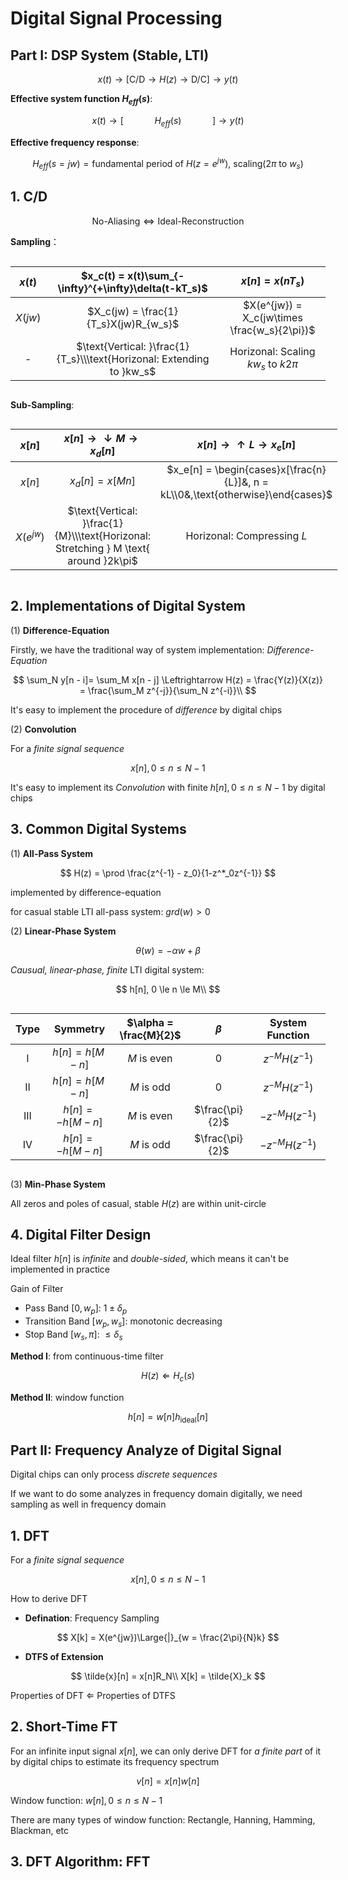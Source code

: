 # Digital Signal Processing

## **Part I: DSP System (Stable, LTI)**

$$
x(t) \rightarrow [\text{C/D} \rightarrow H(z) \rightarrow \text{D/C}] \rightarrow y(t)
$$

**Effective system function $H_{eff}(s)$**:

$$
x(t) \rightarrow [ \quad \quad \quad H_{eff}(s) \quad \quad \quad ] \rightarrow y(t)
$$

**Effective frequency response**:

$$
H_{eff}(s = jw) = \text{fundamental period of }H(z = e^{jw})\text{, scaling}(2\pi\text{ to }w_s)
$$

## 1. C/D

$$
\text{No-Aliasing} \Leftrightarrow \text{Ideal-Reconstruction} 
$$

**Sampling**：

<style>
.center 
{
  width: auto;
  display: table;
  margin-left: auto;
  margin-right: auto;
}
</style>
<div class="center">

$x(t)$ |$x_c(t) = x(t)\sum_{-\infty}^{+\infty}\delta(t-kT_s)$|$x[n] = x(nT_s)$
:---:|:---:|:---:
$X(jw)$|$X_c(jw) = \frac{1}{T_s}X(jw)R_{w_s}$|$X(e^{jw}) = X_c(jw\times \frac{w_s}{2\pi})$
\- |$\text{Vertical: }\frac{1}{T_s}\\\text{Horizonal: Extending to }kw_s$|$\text{Horizonal: Scaling }kw_s \text{ to } k2\pi$
</div>

**Sub-Sampling**:

<style>
.center 
{
  width: auto;
  display: table;
  margin-left: auto;
  margin-right: auto;
}
</style>
<div class="center">

$x[n]$ |$x[n] \rightarrow \downarrow M \rightarrow x_d[n]$|$x[n] \rightarrow \uparrow L \rightarrow x_e[n]$
:---:|:---:|:---:
$x[n]$|$x_d[n] = x[Mn]$|$x_e[n] = \begin{cases}x[\frac{n}{L}]&, n = kL\\0&,\text{otherwise}\end{cases}$
$X(e^{jw})$|$\text{Vertical: }\frac{1}{M}\\\text{Horizonal: Stretching } M \text{ around }2k\pi$|$\text{Horizonal: Compressing } L$
</div>

## 2. Implementations of Digital System

(1) **Difference-Equation**

Firstly, we have the traditional way of system implementation: *Difference-Equation*

$$
\sum_N y[n - i]= \sum_M x[n - j] \Leftrightarrow H(z) = \frac{Y(z)}{X(z)} = \frac{\sum_M z^{-j}}{\sum_N z^{-i}}\\
$$

It's easy to implement the procedure of *difference* by digital chips

(2) **Convolution**

For a *finite signal sequence*

$$
x[n], 0 \le n \le N - 1
$$

It's easy to implement its *Convolution* with finite $h[n], 0 \le n \le N - 1$ by digital chips

## 3. Common Digital Systems

(1) **All-Pass System**

$$
H(z) = \prod \frac{z^{-1} - z_0}{1-z^*_0z^{-1}}
$$

implemented by difference-equation

for casual stable LTI all-pass system: $grd(w) > 0$

(2) **Linear-Phase System**

$$
\theta(w) = -\alpha w + \beta
$$

*Causual, linear-phase, finite* LTI digital system:

$$
h[n], 0 \le n \le M\\
$$

<style>
.center 
{
  width: auto;
  display: table;
  margin-left: auto;
  margin-right: auto;
}
</style>
<div class="center">

Type|Symmetry|$\alpha = \frac{M}{2}$|$\beta$|System Function
:---:|:---:|:---:|:---:|:---:
I|$h[n] = h[M - n]$|$M\text{ is even}$|$0$|$z^{-M}H(z^{-1})$
II|$h[n] = h[M - n]$|$M\text{ is odd}$|$0$|$z^{-M}H(z^{-1})$
III|$h[n] = -h[M - n]$|$M\text{ is even}$|$\frac{\pi}{2}$|$-z^{-M}H(z^{-1})$
IV|$h[n] = -h[M - n]$|$M\text{ is odd}$|$\frac{\pi}{2}$|$-z^{-M}H(z^{-1})$

</div>

(3) **Min-Phase System**

All zeros and poles of casual, stable $H(z)$ are within unit-circle

## 4. Digital Filter Design

Ideal filter $h[n]$ is *infinite* and *double-sided*, which means it can't be implemented in practice

Gain of Filter

- Pass Band $[0, w_p]$: $1 \pm \delta_p$
- Transition Band $[w_p, w_s]$: monotonic decreasing
- Stop Band $[w_s, \pi]$: $\le \delta_s$

**Method I**: from continuous-time filter

$$
H(z)\Leftarrow H_c(s)
$$

**Method II**: window function

$$
h[n] = w[n]h_{\text{ideal}}[n]
$$

## **Part II: Frequency Analyze of Digital Signal**

Digital chips can only process *discrete sequences*

If we want to do some analyzes in frequency domain digitally, we need sampling as well in frequency domain

## 1. DFT

For a *finite signal sequence*

$$
x[n], 0 \le n \le N - 1
$$

How to derive DFT

- **Defination**: Frequency Sampling

$$
  X[k] = X(e^{jw})\Large{|}_{w = \frac{2\pi}{N}k}
$$

- **DTFS of Extension**

$$
\tilde{x}[n] = x[n]R_N\\
X[k] = \tilde{X}_k
$$

Properties of DFT $\Leftarrow$ Properties of DTFS

## 2. Short-Time FT

For an infinite input signal $x[n]$, we can only derive DFT for *a finite part* of it by digital chips to estimate its frequency spectrum

$$
v[n] = x[n]w[n]
$$

Window function: $w[n], 0 \le n \le N - 1$

There are many types of window function: Rectangle, Hanning, Hamming, Blackman, etc

## 3. DFT Algorithm: FFT
